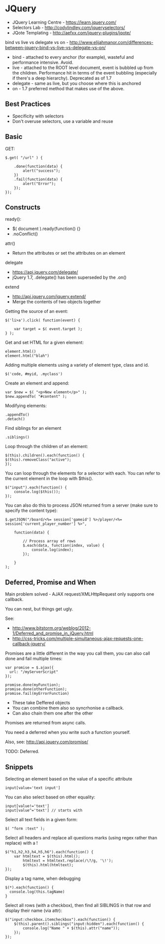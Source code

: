 JQuery
======

* JQuery Learning Centre - https://learn.jquery.com/
* Selectors Lab - http://codylindley.com/jqueryselectors/
* JQote Templating - http://aefxx.com/jquery-plugins/jqote/

bind vs live vs delegate vs on - http://www.elijahmanor.com/differences-between-jquery-bind-vs-live-vs-delegate-vs-on/
* bind - attached to every anchor (for example), wasteful and performance intensive.  Avoid.
* live - attached to the ROOT level document, event is bubbled up from the children.  Performance hit in terms of the event bubbling (especially if there's a deep hierarchy).  Deprecated as of 1.7
* delegate - same as live, but you choose where this is anchored
* on - 1.7 preferred method that makes use of the above.

Best Practices
--------------

* Specificity with selectors
* Don't overuse selectors, use a variable and reuse

Basic
-----

GET:

    $.get( "/url" ) {

    	.done(function(data) {
    	    alert("success");
    	})
    	.fail(function(data) {
    		alert("Error");
    	});
    });


Constructs
----------

ready():
* $( document ).ready(function() {}
* .noConflict()

attr()
* Return the attributes or set the attributes on an element

delegate
* https://api.jquery.com/delegate/
* jQuery 1.7, .delegate() has been superseded by the .on()

extend
* http://api.jquery.com/jquery.extend/
* Merge the contents of two objects together

Getting the source of an event:

	$('li>a').click( function(event) { 
	
		var target = $( event.target );
	} );

Get and set HTML for a given element:

    element.html()
    element.html("blah")
    
Adding multiple elements using a variety of element type, class and id.

    $('code, #myid, .myclass')
    
Create an element and append:

    var $new = $( "<p>New element</p>" );
    $new.appendTo( "#content" );

Modifying elements:

    .appendTo()
    .detach()

Find siblings for an element

    .siblings()
    
Loop through the children of an element:

    $(this).children().each(function() {
	$(this).removeClass("active");
    });

You can loop through the elements for a selector with each.  You can refer to the current element in the loop with $this().

    $("input").each(function() {
        console.log($this());
    });

You can also do this to process JSON returned from a server (make sure to specify the content type):

    
    $.getJSON("/board/<%= session['gameid'] %>/player/<%= session['current_player_number'] %>", 

		function(data) {

			// Process array of rows
			$.each(data, function(index, value) {
				console.log(index);
			});
			
		}
	);
			
Deferred, Promise and When
--------------------------

Main problem solved - AJAX request/XMLHttpRequest only supports one callback.

You can nest, but things get ugly.

See:
* http://www.bitstorm.org/weblog/2012-1/Deferred_and_promise_in_jQuery.html
* http://css-tricks.com/multiple-simultaneous-ajax-requests-one-callback-jquery/

Promises are a little different in the way you call them, you can also call done and fail multiple times:

    var promise = $.ajax({
      url: "/myServerScript"
    });
     
    promise.done(myFunction);
    promise.done(otherFunction);
    promise.fail(myErrorFunction)

* These take Deffered objects    
* You can combine them also so syncrhonise a callback.  
* Can also chain them one after the other

Promises are returned from async calls.

You need a deferred when you write such a function yourself.

Also, see: http://api.jquery.com/promise/

TODO: Deferred.
    
Snippets
--------

Selecting an element based on the value of a specific attribute

    input[value='text input']
    
You can also select based on other equality:

    input[value!='text'] 
    input[value^='text'] // starts with
    
Select all text fields in a given form:

    $( "form :text" );

Select all headers and replace all questions marks (using regex rather than replace) with a !

    $("h1,h2,h3,h4,h5,h6").each(function() {
      	var htmltext = $(this).html();
    		htmltext = htmltext.replace(/\?/g, '\!');
    		$(this).html(htmltext);
    });
  
Display a tag name, when debugging 

    $(*).each(function() {
      console.log(this.tagName)
    }

Select all rows (with a checkbox), then find all SIBLINGS in that row and display their name (via attr):

    $("input:checkbox.itemcheckbox").each(function() {
        $(this).parent().siblings("input:hidden").each(function() {
            console.log("Name " + $(this).attr("name"));
        });
    });
